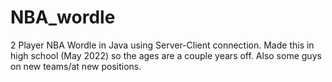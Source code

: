 # NBA_wordle
2 Player NBA Wordle in Java using Server-Client connection. Made this in high school (May 2022) so the ages are a couple years off. Also some guys on new teams/at new positions.
